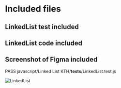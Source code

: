 # Included files

## LinkedList test included

## LinkedList code included

## Screenshot of Figma included

PASS  javascript/Linked List KTH/__tests__/LinkedList.test.js
  
  ![LinkedList](<__tests__/Screenshot 2024-07-13 at 11.00.52 PM.png>)